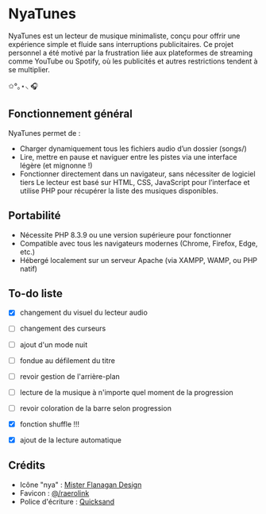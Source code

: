 # NyaTunes
NyaTunes est un lecteur de musique minimaliste, conçu pour offrir une expérience simple et fluide sans interruptions publicitaires. Ce projet personnel a été motivé par la frustration liée aux plateformes de streaming comme YouTube ou Spotify, où les publicités et autres restrictions tendent à se multiplier. 

✩°｡⋆⸜ 🎧


## Fonctionnement général
NyaTunes permet de :

- Charger dynamiquement tous les fichiers audio d’un dossier (songs/)
- Lire, mettre en pause et naviguer entre les pistes via une interface légère (et mignonne !)
- Fonctionner directement dans un navigateur, sans nécessiter de logiciel tiers
Le lecteur est basé sur HTML, CSS, JavaScript pour l’interface et utilise PHP pour récupérer la liste des musiques disponibles.


## Portabilité

- Nécessite PHP 8.3.9 ou une version supérieure pour fonctionner
- Compatible avec tous les navigateurs modernes (Chrome, Firefox, Edge, etc.)
- Hébergé localement sur un serveur Apache (via XAMPP, WAMP, ou PHP natif)


## To-do liste

- [x] changement du visuel du lecteur audio
- [ ] changement des curseurs
- [ ] ajout d'un mode nuit
- [ ] fondue au défilement du titre
- [ ] revoir gestion de l'arrière-plan
- [ ] lecture de la musique à n'importe quel moment de la progression
- [ ] revoir coloration de la barre selon progression
- [x] fonction shuffle !!!
- [x] ajout de la lecture automatique


## Crédits

- Icône "nya" : [Mister Flanagan Design](https://www.canva.com/p/id/BAD-e6yk2HA/)
- Favicon : [@/raerolink](https://www.instagram.com/raerolink/)
- Police d'écriture : [Quicksand](https://fonts.google.com/specimen/Quicksand)
